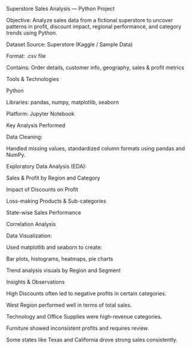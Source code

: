 Superstore Sales Analysis — Python Project

Objective:
Analyze sales data from a fictional superstore to uncover patterns in profit, discount impact, regional performance, and category trends using Python.


Dataset
Source: Superstore (Kaggle / Sample Data)


Format: .csv file


Contains: Order details, customer info, geography, sales & profit metrics


Tools & Technologies

Python

Libraries: pandas, numpy, matplotlib, seaborn

Platform: Jupyter Notebook

Key Analysis Performed

Data Cleaning:

Handled missing values, standardized column formats using pandas and NumPy.

Exploratory Data Analysis (EDA):

Sales & Profit by Region and Category

Impact of Discounts on Profit

Loss-making Products & Sub-categories

State-wise Sales Performance

Correlation Analysis

Data Visualization:

Used matplotlib and seaborn to create:

Bar plots, histograms, heatmaps, pie charts

Trend analysis visuals by Region and Segment

Insights & Observations

High Discounts often led to negative profits in certain categories.

West Region performed well in terms of total sales.

Technology and Office Supplies were high-revenue categories.

Furniture showed inconsistent profits and requires review.

Some states like Texas and California drove strong sales consistently.
